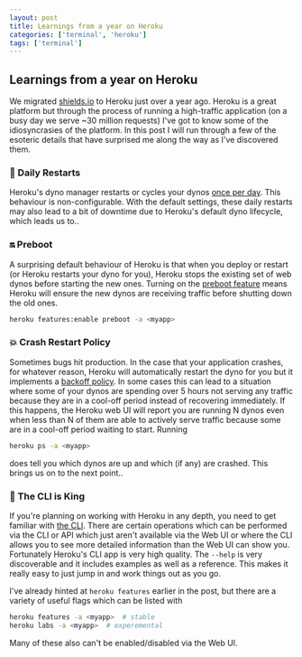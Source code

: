 ```yaml
---
layout: post
title: Learnings from a year on Heroku
categories: ['terminal', 'heroku']
tags: ['terminal']
---
```


## Learnings from a year on Heroku

We migrated [shields.io](https://shields.io/) to Heroku just over a year ago. Heroku is a great platform but through the process of running a high-traffic application (on a busy day we serve ~30 million requests) I've got to know some of the idiosyncrasies of the platform. In this post I will run through a few of the esoteric details that have surprised me along the way as I've discovered them.

### 📅 Daily Restarts

Heroku's dyno manager restarts or cycles your dynos [once per day](https://devcenter.heroku.com/articles/dynos#automatic-dyno-restarts). This behaviour is non-configurable. With the default settings, these daily restarts may also lead to a bit of downtime due to Heroku's default dyno lifecycle, which leads us to..

### 🔛 Preboot

A surprising default behaviour of Heroku is that when you deploy or restart (or Heroku restarts your dyno for you), Heroku stops the existing set of web dynos before starting the new ones. Turning on the [preboot feature](https://devcenter.heroku.com/articles/preboot#enabling-and-disabling-preboot) means Heroku will ensure the new dynos are receiving traffic before shutting down the old ones.

```sh
heroku features:enable preboot -a <myapp>
```

### 💥 Crash Restart Policy

Sometimes bugs hit production. In the case that your application crashes, for whatever reason, Heroku will automatically restart the dyno for you but it implements a [backoff policy](https://devcenter.heroku.com/articles/dynos#dyno-crash-restart-policy). In some cases this can lead to a situation where some of your dynos are spending over 5 hours not serving any traffic because they are in a cool-off period instead of recovering immediately. If this happens, the Heroku web UI will report you are running N dynos even when less than N of them are able to actively serve traffic because some are in a cool-off period waiting to start. Running

```sh
heroku ps -a <myapp>
```

does tell you which dynos are up and which (if any) are crashed. This brings us on to the next point..

### 👑 The CLI is King

If you're planning on working with Heroku in any depth, you need to get familiar with [the CLI](https://devcenter.heroku.com/articles/heroku-cli). There are certain operations which can be performed via the CLI or API which just aren't available via the Web UI or where the CLI allows you to see more detailed information than the Web UI can show you. Fortunately Heroku's CLI app is very high quality. The `--help` is very discoverable and it includes examples as well as a reference. This makes it really easy to just jump in and work things out as you go.

I've already hinted at `heroku features` earlier in the post, but there are a variety of useful flags which can be listed with

```sh
heroku features -a <myapp>  # stable
heroku labs -a <myapp>  # experemental
```

Many of these also can't be enabled/disabled via the Web UI.
